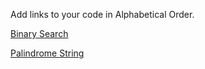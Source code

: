 Add links to your code in Alphabetical Order.

[Binary Search](./BinarySearch.java)

[Palindrome String](./PalindromeString.java)